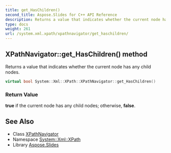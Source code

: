 ```yaml
---
title: get_HasChildren()
second_title: Aspose.Slides for C++ API Reference
description: Returns a value that indicates whether the current node has any child nodes.
type: docs
weight: 261
url: /system.xml.xpath/xpathnavigator/get_haschildren/
---
```

## XPathNavigator::get_HasChildren() method


Returns a value that indicates whether the current node has any child nodes.

```cpp
virtual bool System::Xml::XPath::XPathNavigator::get_HasChildren()
```


### Return Value

**true** if the current node has any child nodes; otherwise, **false**.

## See Also

* Class [XPathNavigator](../)
* Namespace [System::Xml::XPath](../../)
* Library [Aspose.Slides](../../../)